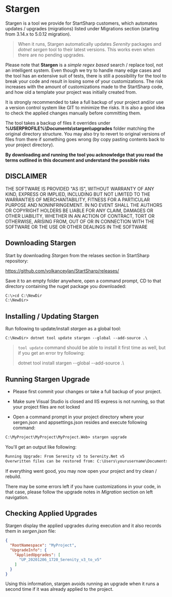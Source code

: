 # Stargen

Stargen is a tool we provide for StartSharp customers, which automates updates / upgrades (migrations) listed under Migrations section (starting from 3.14.x to 5.0.12 migration).

> When it runs, Stargen automatically updates *Serenity* packages and *dotnet sergen* tool to their latest versions. This works even when there are no pending upgrades.

Please note that **Stargen** is a *simple regex based* search / replace tool, not an intelligent system. Even though we try to handle many edge cases and the tool has an extensive suit of tests, there is still a possibility for the tool to break your code and result in losing some of your customizations. The risk increases with the amount of customizations made to the StartSharp code, and how old a template your project was initially created from.

It is strongly recommended to take a full backup of your project and/or use a version control system like GIT to minimize the risks. It is also a good idea to check the applied changes manually before committing them.

The tool takes a backup of files it overrides under **%USERPROFILE%\Documents\stargen\upgrades** folder matching the original directory structure. You may also try to revert to original versions of files from there if something goes wrong (by copy pasting contents back to your project directory).

**By downloading and running the tool you acknowledge that you read the terms outlined in this document and understand the possible risks**

## DISCLAIMER 

THE SOFTWARE IS PROVIDED "AS IS", WITHOUT WARRANTY OF ANY KIND, EXPRESS OR IMPLIED, INCLUDING BUT NOT LIMITED TO THE WARRANTIES OF MERCHANTABILITY, FITNESS FOR A PARTICULAR PURPOSE AND NONINFRINGEMENT. IN NO EVENT SHALL THE AUTHORS OR COPYRIGHT HOLDERS BE LIABLE FOR ANY CLAIM, DAMAGES OR OTHER LIABILITY, WHETHER IN AN ACTION OF CONTRACT, TORT OR OTHERWISE, ARISING FROM, OUT OF OR IN CONNECTION WITH THE SOFTWARE OR THE USE OR OTHER DEALINGS IN THE SOFTWARE

## Downloading Stargen

Start by downloading *Stargen* from the relases section in StartSharp repository:

https://github.com/volkanceylan/StartSharp/releases/

Save it to an empty folder anywhere, open a command prompt, CD to that directory containing the nuget package you downloaded:

```ps
C:\>cd C:\NewDir
C:\NewDir>
```

## Installing / Updating Stargen

Run following to update/install *stargen* as a global tool:

```
C:\NewDir> dotnet tool update stargen --global --add-source .\
```

> `tool update` command should be able to install it first time as well, but if you get an error try following:
>
> dotnet tool install stargen --global --add-source .\

## Running Stargen Upgrade

* Please first commit your changes or take a full backup of your project.

* Make sure Visual Studio is closed and IIS express is not running, so that your project files are not locked

* Open a command prompt in your project directory where your sergen.json and appsettings.json resides and execute following command:

```ps
C:\MyProject\MyProject\MyProject.Web> stargen upgrade
```
You'll get an output like following:

```ps
Running Upgrade: From Serenity v3 to Serenity.Net v5
Overwritten files can be restored from: C:\Users\yourusername\Documents\stargen\upgrades\YourProject.Web\20210101-2046
```

If everything went good, you may now open your project and try clean / rebuild.

There may be some errors left if you have customizations in your code, in that case, please follow the upgrade notes in *Migration* section on left navigation.

## Checking Applied Upgrades

Stargen display the applied upgrades during execution and it also records them in *sergen.json* file:

```json
{
  "RootNamespace": "MyProject",
  "UpgradeInfo": {
    "AppliedUpgrades": [
      "UP_20201206_1720_Serenity_v3_to_v5"
    ]
  }
}
```

Using this information, stargen avoids running an upgrade when it runs a second time if it was already applied to the project.